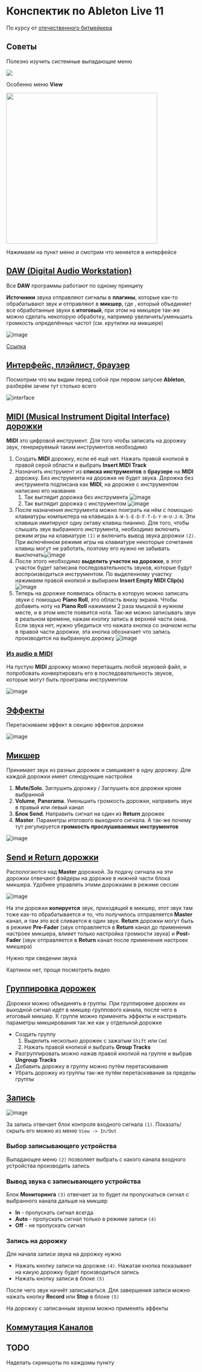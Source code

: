 # Конспектик по Ableton Live 11

По курсу от [отечественного битмейкера](https://www.youtube.com/watch?v=cdcgVkYV0k4&t=3191s)

## Советы

Полезно изучить системные выпадающие меню

<img src="./images/menu.png" />

Особенно меню **View**

<img src="./images/view.png" width="400px"/>


Нажимаем на пункт меню и смотрим что меняется в интерфейсе

## [DAW (Digital Audio Workstation)](https://www.youtube.com/watch?v=cdcgVkYV0k4&t=3191s)

Все **DAW** программы работают по одному принципу

**Источники** звука отправляют сигналы в **плагины**, которые как-то обрабатывают звук и отправляют в **микшер**, где , который объединяет все обработанные звуки в **итоговый**, при этом на микшере так-же можно сделать некоторую обработку, например увеличить/уменьшить громкость определённых частот (см. крутилки на микшере)

![image](./images/daw.png)

[Ссылка](https://excalidraw.com/#json=fsvEAm0fHzIu6njjnLPPe,ndMv8SW_-iXxpKqx2Vg9UQ)

## [Интерфейс, плэйлист, браузер](https://youtu.be/cdcgVkYV0k4?si=cMZCAJBRxUy0doN7&t=664)

Посмотрим что мы видим перед собой при первом запуске **Ableton**, разберём зачем тут столько всего

![interface](./images/interface.png)


## [MIDI (Musical Instrument Digital Interface) дорожки](https://youtu.be/cdcgVkYV0k4?si=ovXWhRoDmKv3r-Yf&t=1912)

**MIDI** это цифровой инструмент. Для того чтобы записать на дорожку звук, генерируемый таким инструментов необходимо

1. Создать **MIDI** дорожку, если её ещё нет. Нажать правой кнопкой в правой серой области и выбрать **Insert MIDI Track**
2. Назначить инструмент из **списка инструментов** в **браузере** на **MIDI** дорожку. Без инструмента на дорожке не будет звука. Дорожка без инструмента подписана как **MIDI**, на дорожке с инструментом написано его название
   1. Так выглядит дорожка без инструмента ![image](./images/midi-no-inst.png)
   2. Так выглядит дорожка с инструментом ![image](./images/midi-with-inst.png)
3. После назначения инструмента можно поиграть на нём с помощью клавиатуры компьютера на клавишах `A-W-S-E-D-F-T-G-Y-H-U-J-K`. Эти клавиши имитируют одну октаву клавиш пианино. Для того, чтобы слышать звук выбранного инструмента, необходимо включить режим игры на клавиатуре `(1)` и включить вывод звука дорожки `(2)`. При включённом режиме игры на клавиатуре некоторые сочетания клавиш могут не работать, поэтому его нужно не забывать выключать![image](./images/midi-play.png)
4. После этого необходимо **выделить участок на дорожке**, в этот участок будет записана последовательность звуков, которые будут воспроизводиться инструментом. По выделенному участку нажимаем правой кнопкой и выбираем **Insert Empty MIDI Clip(s)** ![image](./images/midi-select.png)
5. Теперь на дорожке появилась область в которую можно записать звуки с помощью **Piano Roll**, это область внизу экрана. Чтобы добавить ноту на **Piano Roll** нажимаем 2 раза мышкой в нужном месте, и в этом месте появится нота. Так-же можно записывать звук в реальном времени, нажам кнопку запись в верхней части окна. Если звука нет, нужно убедиться что нажата кнопка со значком ноты в правой части дорожки, эта кнопка обозначает что запись производится на выбранную дорожку ![image](./images/midi-piano-roll.png)

### [Из audio в MIDI](https://youtu.be/cdcgVkYV0k4?si=PKfoA7ujtLyquWEN&t=2352)

На пустую **MIDI** дорожку можно перетащить любой звуковой файл, и попробовать конвертировать его в последовательность звуков, которые могут быть проиграны инструментом

![image](./images/extract-notes.png)

## [Эффекты](https://youtu.be/cdcgVkYV0k4?si=B-Hy4Ipm9H8UPT8O&t=2989)

Перетаскиваем эффект в секцию эффектов дорожки

![image](./images/effect.png)

## [Микшер](https://youtu.be/cdcgVkYV0k4?si=AAApZ2UJl63TXLJ0&t=3182)

Принимает звук из разных дорожек и смешивает в одну дорожку. Для каждой дорожки имеет слеюдующие настройки

1. **Mute/Solo**. Заглушить дорожку / Заглушить все дорожки кроме выбранной
2. **Volume**, **Panorama**. Уменьшить громкость дорожки, направить звук в правый или левый канал
3. **Блок Send**. Направить сигнал на один из **Return** дорожек
4. **Master**. Параметры итогового выходного сигнала. А так-же почему тут регулируется **громкость прослушиваемых инструментов**

![image](./images/mixer.png)

## [Send и Return дорожки](https://youtu.be/cdcgVkYV0k4?si=juT5TGC2g6J5qin2&t=4158)

Распологаются над **Master** дорожкой. За подачу сигнала на эти дорожки отвечают фэйдеры на дорожке в нижней части блока микшера. Удобнее управлять этими дорожками в режиме сессии

![image](./images/send-return.png)

На эти дорожки **копируется** звук, приходящий в микшер, этот звук там тоже как-то обрабатывается и то, что получилось отправляется **Master** канал, и там это всё сливается в один звук. **Return** дорожки могут быть в режиме **Pre-Fader** (звук отправляется в **Return** канал до применения настроек микшера, влияет только настройка громкости звука) и **Post-Fader** (звук отправляется в **Return** канал после применения настроек микшера)

Нужно при сведении звука

Картинок нет, проще посмотреть видео

## [Группировка дорожек](https://youtu.be/cdcgVkYV0k4?si=0ThIkpUs4uCYW5wf&t=5359)

Дорожки можно объединять в группы. При группировке дорожек их выходной сигнал идёт в микшер группового канала, после чего в итоговый микшер. К группе можно применять эффекты и настривать параметры микширования так же как у отдельной дорожке

- Создать группу
  1. Выделить несколько дорожек с зажатым `Shift` или `Cmd`
  2. Нажать правой кнопкой и выбрать **Group Tracks**
- Разгруппировать можно нажав правой кнопкой на группе и выбрав **Ungroup Tracks**
- Добавить дорожку в группу можно путём перетаскивания
- Убрать дорожку из группы так-же путём перетаскивания за пределы группы

## [Запись](https://youtu.be/cdcgVkYV0k4?si=XmU7o8RxYQChUEjI&t=6602)

![image](./images/record.png)

За запись отвечает блок контроля входного сигнала `(1)`. Показать/скрыть его можно из меню `View -> In/Out`

### Выбор записывающего устройства

Выпадающее меню `(2)` позволяет выбрать с какого канала входного устройства производить запись

### Вывод звука с записывающего устройства

Блок **Мониторинга** `(3)` отвечает за то будет ли пропускаться сигнал с выбранного канала дальше на микшер

- **In** - пропускать сигнал всегда
- **Auto** - пропускать сигнал только в режиме записи `(4)`
- **Off** - не пропускать сигнал

### Запись на дорожку

Для начала записи звука на дорожку нужно 

- Нажать кнопку записи на дорожке `(4)`. Нажатая кнопка показывает на какую дорожку будет производиться запись
- Нажать кнопку записи в блоке `(5)`

После чего звук начнёт записываться. Для завершения записи можно нажать кнопку **Record** или **Stop** в блоке `(5)`

На дорожку с записанным звуком можно применять эффекты



## [Коммутация Каналов](https://youtu.be/cdcgVkYV0k4?si=rRl9AsLsv5wZPd8F&t=7674)



## TODO

Наделать скриншоты по каждомы пункту



